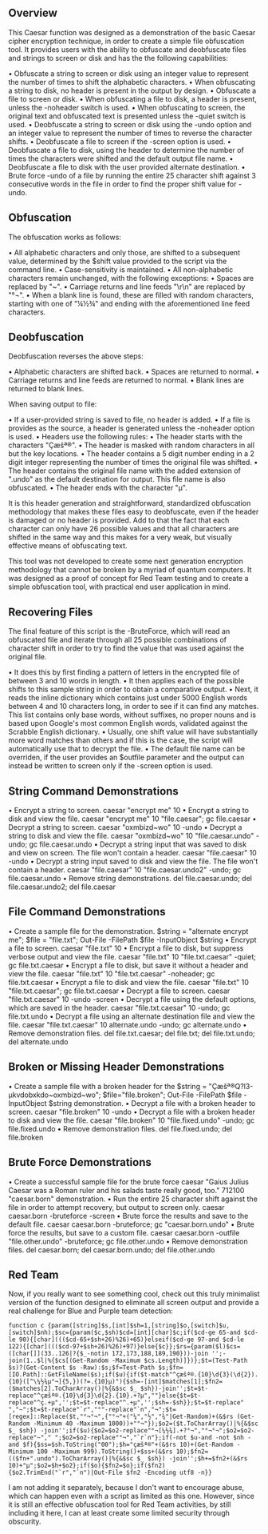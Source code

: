 ## Overview

This Caesar function was designed as a demonstration of the basic Caesar cipher encryption technique, in order to create a simple file obfuscation tool.
It provides users with the ability to obfuscate and deobfuscate files and strings to screen or disk and has the the following capabilities:

• Obfuscate a string to screen or disk using an integer value to represent the number of times to shift the alphabetic characters.
• When obfuscating a string to disk, no header is present in the output by design.
• Obfuscate a file to screen or disk.
• When obfuscating a file to disk, a header is present, unless the -noheader switch is used.
• When obfuscating to screen, the original text and obfuscated text is presented unless the -quiet switch is used.
• Deobfuscate a string to screen or disk using the -undo option and an integer value to represent the number of times to reverse the character shifts.
• Deobfuscate a file to screen if the -screen option is used.
• Deobfuscate a file to disk, using the header to determine the number of times the characters were shifted and the default output file name.
• Deobfuscate a file to disk with the user provided alternate destination.
• Brute force -undo of a file by running the entire 25 character shift against 3 consecutive words in the file in order to find the proper shift value for -undo.

## Obfuscation

The obfuscation works as follows:

• All alphabetic characters and only those, are shifted to a subsequent value, determined by the $shift value provided to the script via the command line.
• Case-sensitivity is maintained.
• All non-alphabetic characters remain unchanged, with the following exceptions:
• Spaces are replaced by "~".
• Carriage returns and line feeds "\r\n" are replaced by "°¬".
• When a blank line is found, these are filled with random characters, starting with one of "¼½¾" and ending with the aforementioned line feed characters.

## Deobfuscation

Deobfuscation reverses the above steps:

• Alphabetic characters are shifted back.
• Spaces are returned to normal.
• Carriage returns and line feeds are returned to normal.
• Blank lines are returned to blank lines.

When saving output to file:

• If a user-provided string is saved to file, no header is added.
• If a file is provides as the source, a header is generated unless the -noheader option is used.
• Headers use the following rules:
• The header starts with the characters "Çæšª®".
• The header is masked with random characters in all but the key locations.
• The header contains a 5 digit number ending in a 2 digit integer representing the number of times the original file was shifted.
• The header contains the original file name with the added extension of ".undo" as the default destination for output. This file name is also obfuscated.
• The header ends with the character "µ".

It is this header generation and straightforward, standardized obfuscation methodology that makes these files easy to deobfuscate, even if the header is damaged or no header is provided. Add to that the fact that each character can only have 26 possible values and that all characters are shifted in the same way and this makes for a very weak, but visually effective means of obfuscating text.

This tool was not developed to create some next generation encryption methodology that cannot be broken by a myriad of quantum computers. It was designed as a proof of concept for Red Team testing and to create a simple obfuscation tool, with practical end user application in mind.

## Recovering Files

The final feature of this script is the -BruteForce, which will read an obfuscated file and iterate through all 25 possible combinations of character shift in order to try to find the value that was used against the original file. 

• It does this by first finding a pattern of letters in the encrypted file of between 3 and 10 words in length.
• It then applies each of the possible shifts to this sample string in order to obtain a comparative output.
• Next, it reads the inline dictionary which contains just under 5000 English words between 4 and 10 characters long, in order to see if it can find any matches. This list contains only base words, without suffixes, no proper nouns and is based upon Google's most common English words, validated against the Scrabble English dictionary.
• Usually, one shift value will have substantially more word matches than others and if this is the case, the script will automatically use that to decrypt the file.
• The default file name can be overriden, if the user provides an $outfile parameter and the output can instead be written to screen only if the -screen option is used.


## String Command Demonstrations

• Encrypt a string to screen.
	caesar "encrypt me" 10
• Encrypt a string to disk and view the file.
	caesar "encrypt me" 10 "file.caesar"; gc file.caesar
• Decrypt a string to screen.
	caesar "oxmbizd~wo" 10 -undo
• Decrypt a string to disk and view the file.
	caesar "oxmbizd~wo" 10 "file.caesar.undo" -undo; gc file.caesar.undo
• Decrypt a string input that was saved to disk and view on screen. The file won't contain a header.
	caesar "file.caesar" 10 -undo
• Decrypt a string input saved to disk and view the file. The file won't contain a header.
	caesar "file.caesar" 10 "file.caesar.undo2" -undo; gc file.caesar.undo
• Remove string demonstrations.
	del file.caesar.undo; del file.caesar.undo2; del file.caesar

## File Command Demonstrations

• Create a sample file for the demonstration.
	$string = "alternate encrypt me"; $file = "file.txt"; Out-File -FilePath $file -InputObject $string
• Encrypt a file to screen.
	caesar "file.txt" 10
• Encrypt a file to disk, but suppress verbose output and view the file.
	caesar "file.txt" 10 "file.txt.caesar" -quiet; gc file.txt.caesar
• Encrypt a file to disk, but save it without a header and view the file.
	caesar "file.txt" 10 "file.txt.caesar" -noheader; gc file.txt.caesar
• Encrypt a file to disk and view the file.
	caesar "file.txt" 10 "file.txt.caesar"; gc file.txt.caesar
• Decrypt a file to screen.
	caesar "file.txt.caesar" 10 -undo -screen
• Decrypt a file using the default options, which are saved in the header.
	caesar "file.txt.caesar" 10 -undo; gc file.txt.undo
• Decrypt a file using an alternate destination file and view the file.
	caesar "file.txt.caesar" 10 alternate.undo -undo; gc alternate.undo
• Remove demonstration files.
	del file.txt.caesar; del file.txt; del file.txt.undo; del alternate.undo

## Broken or Missing Header Demonstrations

• Create a sample file with a broken header for the
	$string = "Çæšª®Q?l3-µkvdobxkdo~oxmbizd~wo"; $file="file.broken"; Out-File -FilePath $file -InputObject $string demonstration.
• Decrypt a file with a broken header to screen.
	caesar "file.broken" 10 -undo
• Decrypt a file with a broken header to disk and view the file.
	caesar "file.broken" 10 "file.fixed.undo" -undo; gc file.fixed.undo
• Remove demonstration files.
	del file.fixed.undo; del file.broken

## Brute Force Demonstrations

• Create a successful sample file for the brute force
	caesar "Gaius Julius Caesar was a Roman ruler and his salads taste really good, too." 712100 "caesar.born" demonstration.
• Run the entire 25 character shift against the file in order to attempt recovery, but output to screen only.
	caesar caesar.born -bruteforce -screen
• Brute force the results and save to the default file.
	caesar caesar.born -bruteforce; gc "caesar.born.undo"
• Brute force the results, but save to a custom file.
	caesar caesar.born -outfile "file.other.undo" -bruteforce; gc file.other.undo
• Remove demonstration files.
	del caesar.born; del caesar.born.undo; del file.other.undo

## Red Team

Now, if you really want to see something cool, check out this truly minimalist version of the function designed to eliminate all screen output and provide a real challenge for Blue and Purple team detection:

	function c {param([string]$s,[int]$sh=1,[string]$o,[switch]$u,[switch]$nh);$sc={param($c,$sh)$cd=[int][char]$c;if($cd-ge 65-and $cd-le 90){[char]((($cd-65+$sh+26)%26)+65)}elseif($cd-ge 97-and $cd-le 122){[char]((($cd-97+$sh+26)%26)+97)}else{$c}};$rs={param($l)$cs=([char[]](33..126|?{$_-notin 172,173,188,189,190}))-join '';-join(1..$l|%{$cs[(Get-Random -Maximum $cs.Length)]})};$t=(Test-Path $s)?(Get-Content $s -Raw):$s;$f=Test-Path $s;$fn=[IO.Path]::GetFileName($s);if($u){if($t-match"^çæšª®.{10}\d{3}(\d{2}).{10}([^\¼½¾µ°¬]{5,})(?=.{10}µ)"){$sh=-[int]$matches[1];$fn2=($matches[2].ToCharArray()|%{&$sc $_ $sh})-join'';$t=$t-replace"^çæšª®.{10}\d{3}\d{2}.{10}.+?µ",""}else{$t=$t-replace"^ç.+µ",'';$t=$t-replace"^.+µ",'';$sh=-$sh}};$t=$t-replace" ","~";$t=$t-replace"`r","°"-replace"`n","¬";$t=[regex]::Replace($t,"°¬°¬",{"°¬"+("¼","½","¾"|Get-Random)+(&$rs (Get-Random -Minimum 40 -Maximum 1000))+"°¬"});$o2=($t.ToCharArray()|%{&$sc $_ $sh}) -join'';if($u){$o2=$o2-replace"°¬[¼½¾].+?°¬","°¬°¬";$o2=$o2-replace"~"," ";$o2=$o2-replace"°¬","`r`n"};if(-not $u-and -not $nh -and $f){$ss=$sh.ToString("00");$h="çæšª®"+(&$rs 10)+(Get-Random -Minimum 100 -Maximum 999).ToString()+$ss+(&$rs 10);$fn2=(($fn+".undo").ToCharArray()|%{&$sc $_ $sh}) -join'';$h+=$fn2+(&$rs 10)+"µ";$o2=$h+$o2};if($o){$fn2=$o};if($fn2){$o2.TrimEnd("`r","`n")|Out-File $fn2 -Encoding utf8 -n}}

I am not adding it separately, because I don't want to encourage abuse, which can happen even with a script as limited as this one. However, since it is still an effective obfuscation tool for Red Team activities, by still including it here, I can at least create some limited security through obscurity.
